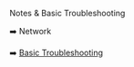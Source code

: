  Notes & Basic Troubleshooting
 
 :arrow_right: Network

 :arrow_right: [Basic Troubleshooting](Basic)